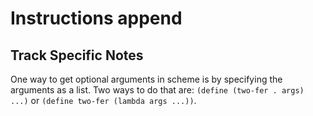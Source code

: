 # Instructions append

## Track Specific Notes

One way to get optional arguments in scheme is by specifying the arguments as a list.
Two ways to do that are: `(define (two-fer . args) ...)` or `(define two-fer (lambda args ...))`.
